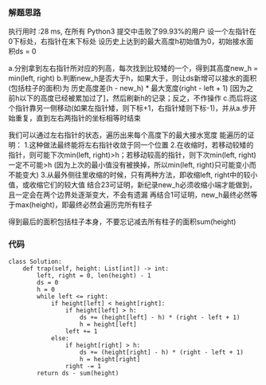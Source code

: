 ### 解题思路
执行用时 :28 ms, 在所有 Python3 提交中击败了99.93%的用户
设一个左指针在0下标处，右指针在末下标处
设历史上达到的最大高度h初始值为0，初始接水面积ds = 0

a.分别拿到左右指针所对应的列高，每次找到比较矮的一个，得到其高度new_h = min(left, right)
b.判断new_h是否大于h，如果大于，则让ds新增可以接水的面积(包括柱子的面积)为 历史高度差(h - new_h) * 最大宽度(right - left + 1) [因为之前h以下的高度已经被累加过了]，然后刷新h的记录；反之，不作操作
c.而后将这个指针靠另一侧移动(如果左指针矮，则下标+1，右指针矮则下标-1)，并从a.步开始重复，直到左右两指针的坐标相等时结束

我们可以通过左右指针的状态，遍历出来每个高度下的最大接水宽度
能遍历的证明：
1.这种做法最终能将左右指针收敛于同一个位置
2.在收缩时，若移动较矮的指针，则可能下次min(left, right)>h；若移动较高的指针，则下次min(left, right)一定不可能>h (因为上次的最小值没有被换掉，所以min(left, right)只可能变小而不能变大)
3.从最外侧往里收缩的时候，只有两种方法，即收缩left, right中的较小值，或收缩它们的较大值
结合23可证明，新纪录new_h必须收缩小端才能做到，且一定会在两个边界处逐渐变大，不会有遗漏
再结合1可证明，new_h最终必然等于max(height)，即最终必然会遍历完所有柱子

得到最后的面积包括柱子本身，不要忘记减去所有柱子的面积sum(height)

### 代码

```python3
class Solution:
    def trap(self, height: List[int]) -> int:
        left, right = 0, len(height) - 1
        ds = 0
        h = 0
        while left <= right:
            if height[left] < height[right]:
                if height[left] > h:
                    ds += (height[left] - h) * (right - left + 1)
                    h = height[left]
                left += 1
            else:
                if height[right] > h:
                    ds += (height[right] - h) * (right - left + 1)
                    h = height[right]
                right -= 1
        return ds - sum(height)
        
```